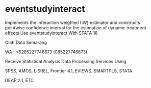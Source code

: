 # eventstudyinteract
Implements the interaction weighted (IW) estimator and constructs pointwise confidence interval for the estimation of dynamic treatment effects Use eventstudyinteract With STATA 18

Olah Data Semarang

WA : +6285227746673 (085227746673)

Receive Statistical Analysis Data Processing Services Using

SPSS, AMOS, LISREL, Frontier 4.1, EVIEWS, SMARTPLS, STATA

DEAP 2.1, ETC
